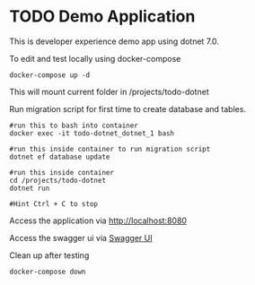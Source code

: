 # TODO Demo Application

This is developer experience demo app using dotnet 7.0.

To edit and test locally using docker-compose

```
docker-compose up -d
```

This will mount current folder in /projects/todo-dotnet

Run migration script for first time to create database and tables.

```
#run this to bash into container
docker exec -it todo-dotnet_dotnet_1 bash

#run this inside container to run migration script
dotnet ef database update

#run this inside container
cd /projects/todo-dotnet
dotnet run

#Hint Ctrl + C to stop
```

Access the application via [http://localhost:8080](http://localhost:8080)

Access the swagger ui via [Swagger UI](http://localhost:8080/swagger/index.html)

Clean up after testing

```
docker-compose down
```
